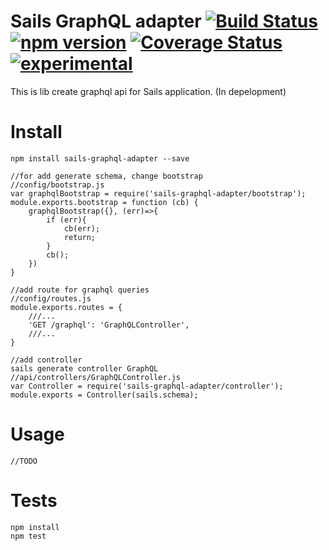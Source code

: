 # Sails GraphQL adapter [![Build Status](https://travis-ci.org/arvitaly/sails-graphql-adapter.svg?branch=master)](https://travis-ci.org/arvitaly/sails-graphql-adapter) [![npm version](https://badge.fury.io/js/sails-graphql-adapter.svg)](https://badge.fury.io/js/sails-graphql-adapter) [![Coverage Status](https://coveralls.io/repos/github/arvitaly/sails-graphql-adapter/badge.svg?branch=master)](https://coveralls.io/github/arvitaly/sails-graphql-adapter?branch=master) [![experimental](http://badges.github.io/stability-badges/dist/experimental.svg)](http://github.com/badges/stability-badges)

This is lib create graphql api for Sails application. (In depelopment)

# Install

    npm install sails-graphql-adapter --save

    //for add generate schema, change bootstrap
    //config/bootstrap.js
    var graphqlBootstrap = require('sails-graphql-adapter/bootstrap');
    module.exports.bootstrap = function (cb) {
        graphqlBootstrap({}, (err)=>{
            if (err){
                cb(err);
                return;
            }
            cb();
        })
    }

    //add route for graphql queries
    //config/routes.js
    module.exports.routes = {
        ///...
        'GET /graphql': 'GraphQLController',
        ///...
    }

    //add controller
    sails generate controller GraphQL
    //api/controllers/GraphQLController.js
    var Controller = require('sails-graphql-adapter/controller');
    module.exports = Controller(sails.schema);

# Usage

    //TODO

# Tests

    npm install    
    npm test